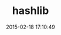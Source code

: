 ---
layout: post
title:  "hashlib"
repo:   "ghetzel/hashlib"
date:   2015-02-18 17:10:49
gemurl: https://github.com/ghetzel/hashlib
---